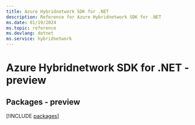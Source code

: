 ```yaml
---
title: Azure Hybridnetwork SDK for .NET
description: Reference for Azure Hybridnetwork SDK for .NET
ms.date: 01/19/2024
ms.topic: reference
ms.devlang: dotnet
ms.service: hybridnetwork
---
```

# Azure Hybridnetwork SDK for .NET - preview
## Packages - preview
[!INCLUDE [packages](hybridnetwork-index.md)]